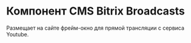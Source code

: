 # Компонент CMS Bitrix Broadcasts

Размещает на сайте фрейм-окно для прямой трансляции с сервиса Youtube.